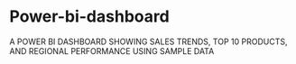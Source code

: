 # Power-bi-dashboard
A POWER BI DASHBOARD SHOWING SALES TRENDS, TOP 10 PRODUCTS, AND REGIONAL PERFORMANCE USING SAMPLE DATA
